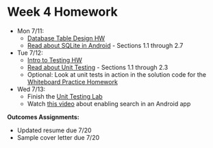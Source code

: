 # Week 4 Homework

- Mon 7/11:
  - [Database Table Design HW](https://github.com/ga-adi-nyc/Database-Table-Design-HW)
  - [Read about SQLite in Android](http://www.vogella.com/tutorials/AndroidSQLite/article.html) - Sections 1.1 through 2.7
- Tue 7/12:
  - [Intro to Testing HW](https://github.com/ga-adi-nyc/Intro-To-Testing-HW)
  - [Read about Unit Testing](http://www.vogella.com/tutorials/JUnit/article.html) - Sections 1.1 through 2.3
  - Optional: Look at unit tests in action in the solution code for the [Whiteboard Practice Homework](https://github.com/ga-adi-nyc/Whiteboard-Practice-HW/blob/master/solution-code/src/MainTest.java)
- Wed 7/13:
  - Finish the [Unit Testing Lab](https://github.com/ga-adi-nyc/Unit-Testing-Lab)
  - Watch [this video](https://www.youtube.com/watch?v=9OWmnYPX1uc) about enabling search in an Android app

**Outcomes Assignments:**
  - Updated resume due 7/20
  - Sample cover letter due 7/20